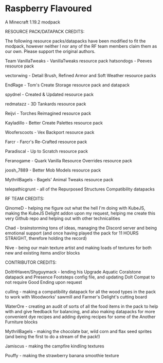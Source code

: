 # Raspberry Flavoured
 A Minecraft 1.19.2 modpack

RESOURCE PACK/DATAPACK CREDITS:

The following resource packs/datapacks have been modified to fit the modpack, however neither I nor any of the RF team members claim them as our own. Please support the original authors.

Team VanillaTweaks - VanillaTweaks resource pack
hatsondogs - Peeves resource pack

vectorwing - Detail Brush, Refined Armor and Soft Weather resource packs

EndRage - Tom's Create Storage resource pack and datapack

spydnel - Created & Updated resource pack

redmatazz - 3D Tankards resource pack

Reijvi - Torches Reimagined resource pack

Kayladillo - Better Create Palettes resource pack

Wooferscoots - Vex Backport resource pack 

Farcr - Farcr's Re-Crafted resource pack

Paradiscal - Up to Scratch resource pack

Feranogame - Quark Vanilla Resource Overrides resource pack

joosh_7889 - Better Mob Models resource pack

MythrilBagels - Bagels' Animal Tweaks resource pack

telepathicgrunt - all of the Repurposed Structures Compatibility datapacks

RF TEAM CREDITS:

QinomeD - helping me figure out what the hell I'm doing with KubeJS, making the KubeJS Delight addon upon my request, helping me create this very Github repo and helping out with other technicalities

Chad - brainstorming tons of ideas, managing the Discord server and being emotional support (and once having played the pack for 11 HOURS STRAIGHT, therefore holding the record)

Nive - being our main texture artist and making loads of textures for both new and existing items and/or blocks

CONTRIBUTOR CREDITS:

DoltHHaven/Shyguymack - lending his Upgrade Aquatic Coralstone datapack and Presence Footsteps config file, and updating Dolt Compat to not require Good Ending upon request

culling - making a compatibility datapack for all the wood types in the pack to work with Woodworks' sawmill and Farmer's Delight's cutting board

WaterOre - creating an audit of sorts of all the food items in the pack to help with and give feedback for balancing, and also making datapacks for more convenient dye recipes and adding dyeing recipes for some of the Another Furniture blocks

MythrilBagels - making the chocolate bar, wild corn and flax seed sprites (and being the first to do a stream of the pack!)

Jamiscus - making the campfire kindling textures

Pouffy - making the strawberry banana smoothie texture
